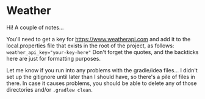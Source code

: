 # Weather

Hi! A couple of notes...

You'll need to get a key for https://www.weatherapi.com and add it to the local.properties file 
that exists in the root of the project, as follows:
`weather_api_key="your-key-here"`
Don't forget the quotes, and the backticks here are just for formatting purposes.

Let me know if you run into any problems with the gradle/idea files... I didn't set up the gitignore
until later than I should have, so there's a pile of files in there. In case it causes problems, 
you should be able to delete any of those directories and/or `.gradlew clean`.